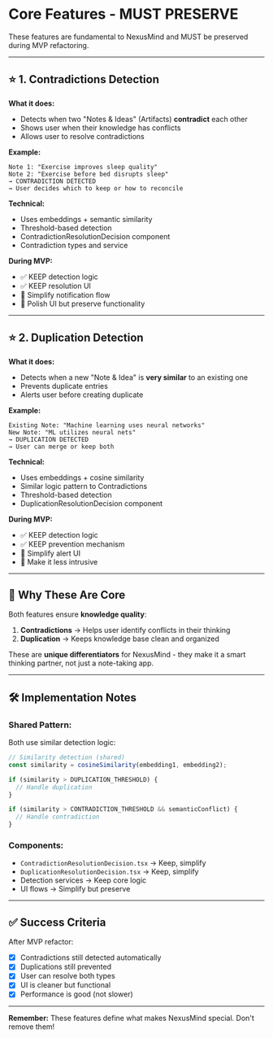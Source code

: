 # Core Features - MUST PRESERVE

These features are fundamental to NexusMind and MUST be preserved during MVP refactoring.

---

## ⭐ 1. Contradictions Detection

**What it does:**
- Detects when two "Notes & Ideas" (Artifacts) **contradict** each other
- Shows user when their knowledge has conflicts
- Allows user to resolve contradictions

**Example:**
```
Note 1: "Exercise improves sleep quality"
Note 2: "Exercise before bed disrupts sleep"
→ CONTRADICTION DETECTED
→ User decides which to keep or how to reconcile
```

**Technical:**
- Uses embeddings + semantic similarity
- Threshold-based detection
- ContradictionResolutionDecision component
- Contradiction types and service

**During MVP:**
- ✅ KEEP detection logic
- ✅ KEEP resolution UI
- 🔄 Simplify notification flow
- 🔄 Polish UI but preserve functionality

---

## ⭐ 2. Duplication Detection

**What it does:**
- Detects when a new "Note & Idea" is **very similar** to an existing one
- Prevents duplicate entries
- Alerts user before creating duplicate

**Example:**
```
Existing Note: "Machine learning uses neural networks"
New Note: "ML utilizes neural nets"
→ DUPLICATION DETECTED
→ User can merge or keep both
```

**Technical:**
- Uses embeddings + cosine similarity
- Similar logic pattern to Contradictions
- Threshold-based detection
- DuplicationResolutionDecision component

**During MVP:**
- ✅ KEEP detection logic
- ✅ KEEP prevention mechanism
- 🔄 Simplify alert UI
- 🔄 Make it less intrusive

---

## 🎯 Why These Are Core

Both features ensure **knowledge quality**:

1. **Contradictions** → Helps user identify conflicts in their thinking
2. **Duplication** → Keeps knowledge base clean and organized

These are **unique differentiators** for NexusMind - they make it a smart thinking partner, not just a note-taking app.

---

## 🛠️ Implementation Notes

### Shared Pattern:
Both use similar detection logic:
```typescript
// Similarity detection (shared)
const similarity = cosineSimilarity(embedding1, embedding2);

if (similarity > DUPLICATION_THRESHOLD) {
  // Handle duplication
}

if (similarity > CONTRADICTION_THRESHOLD && semanticConflict) {
  // Handle contradiction
}
```

### Components:
- `ContradictionResolutionDecision.tsx` → Keep, simplify
- `DuplicationResolutionDecision.tsx` → Keep, simplify
- Detection services → Keep core logic
- UI flows → Simplify but preserve

---

## ✅ Success Criteria

After MVP refactor:
- [x] Contradictions still detected automatically
- [x] Duplications still prevented
- [x] User can resolve both types
- [x] UI is cleaner but functional
- [x] Performance is good (not slower)

---

**Remember:** These features define what makes NexusMind special. Don't remove them!
